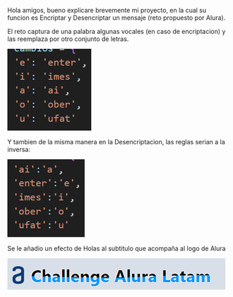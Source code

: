 Hola amigos, bueno explicare brevemente mi proyecto, en la cual su funcion es Encriptar y Desencriptar un mensaje (reto propuesto por Alura).

El reto captura de una palabra algunas vocales (en caso de encriptacion) y las reemplaza por otro conjunto de letras.

![conjunto de reglas para el cambio de la encriptacion](img-readme/valores-entrante.png)

Y tambien de la misma manera en la Desencriptacion, las reglas serian a la inversa:

![conjunto de reglas para el cambio de la desencriptacion](img-readme/valores-entrante-d.png)

Se le añadio un efecto de Holas al subtitulo que acompaña al logo de Alura

![conjunto de reglas para el cambio de la desencriptacion](img-readme/efecto-olas.png)





